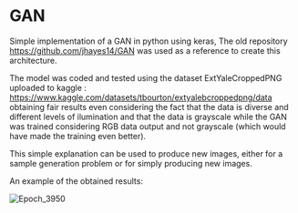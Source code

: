 # GAN
 Simple implementation of a GAN in python using keras, The old repository https://github.com/jhayes14/GAN was used as a reference to create this architecture.


 The model was coded and tested using the dataset ExtYaleCroppedPNG uploaded to kaggle : https://www.kaggle.com/datasets/tbourton/extyalebcroppedpng/data obtaining fair results even considering the fact that the data is diverse and different levels of ilumination and that the data is grayscale while the GAN was trained considering RGB data output and not grayscale (which would have made the training even better).

 This simple explanation can be used to produce new images, either for a sample generation problem or for simply producing new images.

 An example of the obtained results:  
 
 ![Epoch_3950](https://github.com/user-attachments/assets/6017a6a0-c957-4edd-9a6c-aad79f39626b)


 
